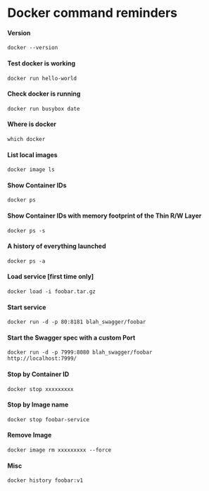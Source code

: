 # Docker command reminders
#### Version
`docker --version`
#### Test docker is working
`docker run hello-world`
#### Check docker is running
`docker run busybox date`
#### Where is docker
`which docker`
#### List local images
`docker image ls`
#### Show Container IDs
`docker ps`
#### Show Container IDs with memory footprint of the Thin R/W Layer
`docker ps -s`
#### A history of everything launched
`docker ps -a`
#### Load service [first time only]
`docker load -i foobar.tar.gz`
#### Start service
`docker run -d -p 80:8181 blah_swagger/foobar`
#### Start the Swagger spec with a custom Port
```
docker run -d -p 7999:8080 blah_swagger/foobar
http://localhost:7999/
```
#### Stop by Container ID
`docker stop xxxxxxxxx`
#### Stop by Image name
`docker stop foobar-service`
#### Remove Image
`docker image rm xxxxxxxxx --force`
#### Misc
`docker history foobar:v1`
